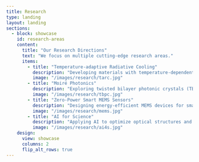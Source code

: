 ```yaml
---
title: Research
type: landing
layout: landing
sections:
  - block: showcase
    id: research-areas
    content:
      title: "Our Research Directions"
      text: "We focus on multiple cutting-edge research areas."
      items:
        - title: "Temperature-adaptive Radiative Cooling"
          description: "Developing materials with temperature-dependent emissivity for energy-efficient thermal regulation."
          image: "/images/research/tarc.jpg"
        - title: "Moiré Photonics"
          description: "Exploring twisted bilayer photonic crystals (TBPCs) for novel optical properties."
          image: "/images/research/tbpc.jpg"
        - title: "Zero-Power Smart MEMS Sensors"
          description: "Designing energy-efficient MEMS devices for smart city applications."
          image: "/images/research/mems.jpg"
        - title: "AI for Science"
          description: "Applying AI to optimize optical structures and scientific research methodologies."
          image: "/images/research/ai4s.jpg"
    design:
      view: showcase
      columns: 2
      flip_alt_rows: true
---
```

